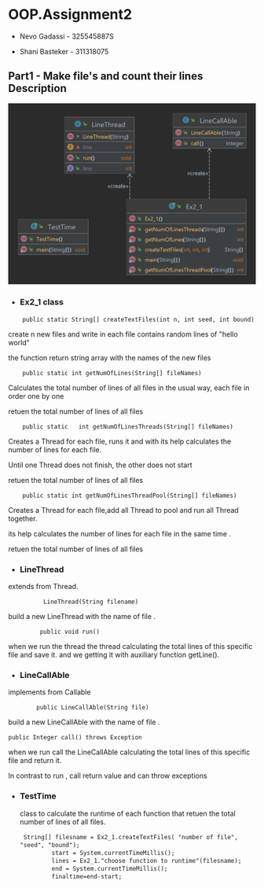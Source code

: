 # OOP.Assignment2

- Nevo Gadassi - 325545887S

- Shani Basteker - 311318075

## Part1 - Make file's and count their lines Description
![Diagram](https://raw.githubusercontent.com/NevoGadassi/OOP.Assignment2/main/Part1/OOP2part1diagram.png)


- ### Ex2_1 class

```
    public static String[] createTextFiles(int n, int seed, int bound)
```
create n new files and write in each file contains random lines of "hello world"

the function return string array with the names of the new files
```
    public static int getNumOfLines(String[] fileNames)
```
Calculates the total number of lines of all files in the usual way, each file in order one by one

retuen the total number of lines of all files
```
    public static   int getNumOfLinesThreads(String[] fileNames)
```
Creates a Thread for each file, runs it and with its help calculates the number of lines for each file.

Until one Thread does not finish, the other does not start


retuen the total number of lines of all files
```
    public static int getNumOfLinesThreadPool(String[] fileNames)
```
Creates a Thread for each file,add all Thread to pool and  run all Thread together.

its help calculates the number of lines for each file in the same time .


retuen the total number of lines of all files

- ### LineThread

extends from Thread.
```
          LineThread(String filename)
```
build a new LineThread with the name of file .
```
         public void run()
```
when we run the thread the thread calculating the total lines of this specific file and save it.
and we getting it with auxiliary function getLine().

- ### LineCallAble

implements from Callable
```
        public LineCallAble(String file) 
```
build a new LineCallAble with the  name of file .
```
public Integer call() throws Exception
```
when we run call  the LineCallAble calculating the total lines of this specific file and return it.

In contrast to run , call return value and can throw exceptions

- ### TestTime
   class to calculate the runtime of each function that retuen the total number of lines of all files.
   ```
    String[] filesname = Ex2_1.createTextFiles( "number of file", "seed", "bound");
            start = System.currentTimeMillis();
            lines = Ex2_1."choose function to runtime"(filesname);
            end = System.currentTimeMillis();
            finaltime=end-start;
 ```


